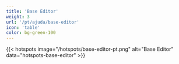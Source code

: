 ```yaml
---
title: 'Base Editor'
weight: 3
url: '/pt/ajuda/base-editor'
icon: 'table'
color: bg-green-100
---
```


{{< hotspots image="/hotspots/base-editor-pt.png" alt="Base Editor" data="hotspots-base-editor" >}}
